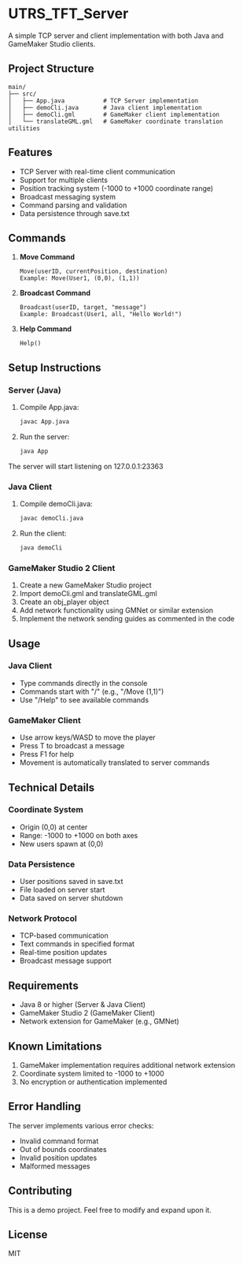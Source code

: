 # UTRS_TFT_Server

A simple TCP server and client implementation with both Java and GameMaker Studio clients.

## Project Structure

```
main/
├── src/
│   ├── App.java           # TCP Server implementation
│   ├── demoCli.java       # Java client implementation
│   ├── demoCli.gml        # GameMaker client implementation
│   └── translateGML.gml   # GameMaker coordinate translation utilities
```

## Features

- TCP Server with real-time client communication
- Support for multiple clients
- Position tracking system (-1000 to +1000 coordinate range)
- Broadcast messaging system
- Command parsing and validation
- Data persistence through save.txt

## Commands

1. **Move Command**
   ```
   Move(userID, currentPosition, destination)
   Example: Move(User1, (0,0), (1,1))
   ```

2. **Broadcast Command**
   ```
   Broadcast(userID, target, "message")
   Example: Broadcast(User1, all, "Hello World!")
   ```

3. **Help Command**
   ```
   Help()
   ```

## Setup Instructions

### Server (Java)
1. Compile App.java:
   ```bash
   javac App.java
   ```
2. Run the server:
   ```bash
   java App
   ```
The server will start listening on 127.0.0.1:23363

### Java Client
1. Compile demoCli.java:
   ```bash
   javac demoCli.java
   ```
2. Run the client:
   ```bash
   java demoCli
   ```

### GameMaker Studio 2 Client
1. Create a new GameMaker Studio project
2. Import demoCli.gml and translateGML.gml
3. Create an obj_player object
4. Add network functionality using GMNet or similar extension
5. Implement the network sending guides as commented in the code

## Usage

### Java Client
- Type commands directly in the console
- Commands start with "/" (e.g., "/Move (1,1)")
- Use "/Help" to see available commands

### GameMaker Client
- Use arrow keys/WASD to move the player
- Press T to broadcast a message
- Press F1 for help
- Movement is automatically translated to server commands

## Technical Details

### Coordinate System
- Origin (0,0) at center
- Range: -1000 to +1000 on both axes
- New users spawn at (0,0)

### Data Persistence
- User positions saved in save.txt
- File loaded on server start
- Data saved on server shutdown

### Network Protocol
- TCP-based communication
- Text commands in specified format
- Real-time position updates
- Broadcast message support

## Requirements

- Java 8 or higher (Server & Java Client)
- GameMaker Studio 2 (GameMaker Client)
- Network extension for GameMaker (e.g., GMNet)

## Known Limitations

1. GameMaker implementation requires additional network extension
2. Coordinate system limited to -1000 to +1000
3. No encryption or authentication implemented

## Error Handling

The server implements various error checks:
- Invalid command format
- Out of bounds coordinates
- Invalid position updates
- Malformed messages

## Contributing

This is a demo project. Feel free to modify and expand upon it.

## License

MIT
